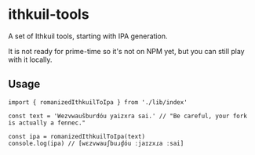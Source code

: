 # ithkuil-tools

 A set of Ithkuil tools, starting with IPA generation.

 It is not ready for prime-time so it's not on NPM yet, but you can still play with it locally.

## Usage

```
import { romanizedIthkuilToIpa } from './lib/index'

const text = 'Wezvwaušburdóu yaizxra sai.' // "Be careful, your fork is actually a fennec."

const ipa = romanizedIthkuilToIpa(text)
console.log(ipa) // [wɛzvwauʃbuɹd̪óu ːjaɪzxɾa ːsai]
```

